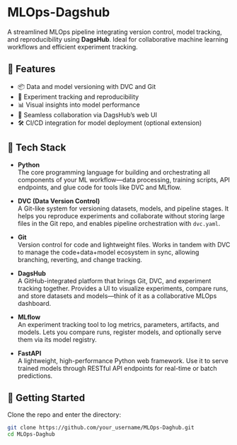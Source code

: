 # MLOps-Dagshub

A streamlined MLOps pipeline integrating version control, model tracking, and reproducibility using **DagsHub**. Ideal for collaborative machine learning workflows and efficient experiment tracking.

## 🚀 Features

- 📦 Data and model versioning with DVC and Git  
- 🧪 Experiment tracking and reproducibility  
- 📊 Visual insights into model performance  
- 🤝 Seamless collaboration via DagsHub’s web UI  
- 🛠️ CI/CD integration for model deployment (optional extension)  

## 🔧 Tech Stack

- **Python**  
  The core programming language for building and orchestrating all components of your ML workflow—data processing, training scripts, API endpoints, and glue code for tools like DVC and MLflow.

- **DVC (Data Version Control)**  
  A Git-like system for versioning datasets, models, and pipeline stages. It helps you reproduce experiments and collaborate without storing large files in the Git repo, and enables pipeline orchestration with `dvc.yaml`.

- **Git**  
  Version control for code and lightweight files. Works in tandem with DVC to manage the code+data+model ecosystem in sync, allowing branching, reverting, and change tracking.

- **DagsHub**  
  A GitHub-integrated platform that brings Git, DVC, and experiment tracking together. Provides a UI to visualize experiments, compare runs, and store datasets and models—think of it as a collaborative MLOps dashboard.

- **MLflow**  
  An experiment tracking tool to log metrics, parameters, artifacts, and models. Lets you compare runs, register models, and optionally serve them via its model registry.

- **FastAPI**  
  A lightweight, high-performance Python web framework. Use it to serve trained models through RESTful API endpoints for real-time or batch predictions.

## 🏃 Getting Started

Clone the repo and enter the directory:

```bash
git clone https://github.com/your_username/MLOps-Daghub.git
cd MLOps-Daghub
